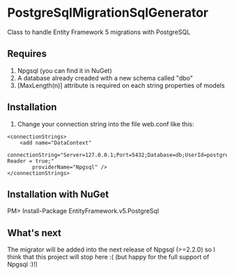 PostgreSqlMigrationSqlGenerator
===============================

Class to handle Entity Framework 5 migrations with PostgreSQL


Requires
------------

1. Npgsql (you can find it in NuGet)
2. A database already creaded with a new schema called "dbo"
3. [MaxLength(n)] attribute is required on each string properties of models


Installation
------------

1. Change your connection string into the file web.conf like this:

``` 
<connectionStrings>
    <add name="DataContext" 
        connectionString="Server=127.0.0.1;Port=5432;Database=db;UserId=postgres;Password=password;CommandTimeout=20;Preload Reader = true;" 
        providerName="Npgsql" />
</connectionStrings>
```

Installation with NuGet
-----------------------

PM> Install-Package EntityFramework.v5.PostgreSql


What's next
-----------

The migrator will be added into the next release of Npgsql (>=2.2.0) so I think that this project will stop here :( (but happy for the full support of Npgsql :)!)

